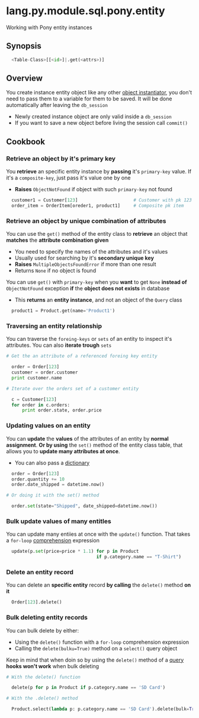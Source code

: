 # lang.py.module.sql.pony.entity

Working with Pony entity instances

## Synopsis

```py
  <Table-Class>[[<id>]|.get(<attrs>)]
```

## Overview

You create instance entity object like any other [object
instantiator](./unhs.md), you don't need to pass them to a variable for them to
be saved. It will be done automatically after leaving the `db_session`

- Newly created instance object are only valid inside a `db_session`
- If you want to save a new object before living the session call `commit()`

## Cookbook

### Retrieve an object by it's primary key

You **retrieve** an specific entity instance by **passing** it's `primary-key`
value. If it's a `composite-key`, just pass it's value one by one

- **Raises** `ObjectNotFound` if object with such `primary-key` not found

```py
  customer1 = Customer[123]                     # Customer with pk 123
  order_item = OrderItem[oreder1, product1]     # Composite pk item
```

### Retrieve an object by unique combination of attributes

You can use the `get()` method of the entity class to **retrieve** an object
that **matches** the **attribute combination given**

- You need to specify the names of the attributes and it's values
- Usually used for searching by it's **secondary unique key**
- **Raises** `MultipleObjectsFoundError` if more than one result
- Returns `None` if no object is found

You can use `get()` with `primary-key` when you **want** to get `None`
**instead of** `ObjectNotFound` exception **if** the **object does not exists**
in database

- This **returns** an **entity instance**, and not an object of the `Query` class

```py
  product1 = Product.get(name='Product1')
```

### Traversing an entity relationship

You can traverse the `foreing-keys` or `sets` of an entity to inspect it's
attributes. You can also **iterate trough** `sets`

```py
# Get the an attribute of a referenced foreing key entity

  order = Order[123]
  customer = order.customer
  print customer.name

# Iterate over the orders set of a customer entity

  c = Customer[123]
  for order in c.orders:
      print order.state, order.price
```

### Updating values on an entity

You can **update** the **values** of the attributes of an entity by **normal
assignment**. **Or by using** the `set()` method of the entity class table,
that allows you to **update many attributes at once**.

- You can also pass a [dictionary](./0loj.md)

```py
  order = Order[123]
  order.quantity += 10
  order.date_shipped = datetime.now()

# Or doing it with the set() method

  order.set(state="Shipped", date_shipped=datetime.now())
```

### Bulk update values of many entitles

You can update many entiies at once with the `update()` function. That takes a
`for-loop` [comprehension](./7lub.md) expression

```py
  update(p.set(price=price * 1.1) for p in Product
                                  if p.category.name == "T-Shirt")
```

### Delete an entity record

You can delete an **specific entity** record **by calling** the `delete()`
method **on it**

```py
  Order[123].delete()
```

### Bulk deleting entity records

You can bulk delete by either:

- Using the `delete()` function with a `for-loop` comprehension expression
- Calling the `delete(bulku=True)` method on a `select()` query object

Keep in mind that when doin so by using the `delete()` method of a
[query](./ca6a.md) **hooks won't work** when bulk deleting

```py
# With the delete() function

  delete(p for p in Product if p.category.name == 'SD Card')

# With the .delete() method

  Product.select(lambda p: p.category.name == 'SD Card').delete(bulk=True)
```
